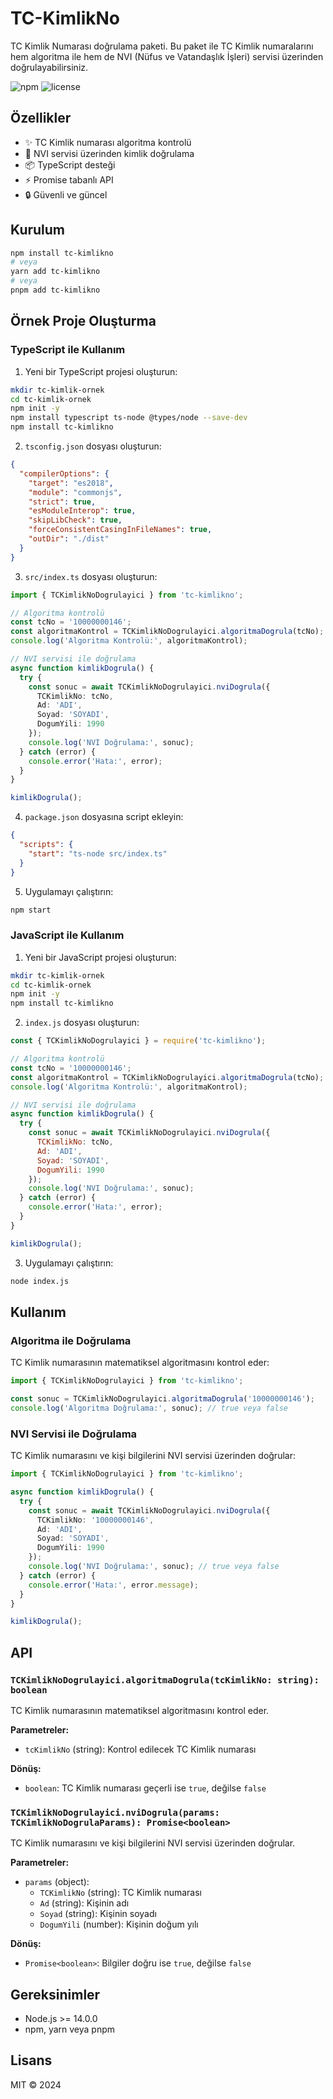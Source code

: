 # TC-KimlikNo

TC Kimlik Numarası doğrulama paketi. Bu paket ile TC Kimlik numaralarını hem algoritma ile hem de NVI (Nüfus ve Vatandaşlık İşleri) servisi üzerinden doğrulayabilirsiniz.

![npm](https://img.shields.io/npm/v/tc-kimlikno)
![license](https://img.shields.io/npm/l/tc-kimlikno)

## Özellikler

- ✨ TC Kimlik numarası algoritma kontrolü
- 🔄 NVI servisi üzerinden kimlik doğrulama
- 📦 TypeScript desteği
- ⚡ Promise tabanlı API
- 🔒 Güvenli ve güncel

## Kurulum

```bash
npm install tc-kimlikno
# veya
yarn add tc-kimlikno
# veya
pnpm add tc-kimlikno
```

## Örnek Proje Oluşturma

### TypeScript ile Kullanım

1. Yeni bir TypeScript projesi oluşturun:
```bash
mkdir tc-kimlik-ornek
cd tc-kimlik-ornek
npm init -y
npm install typescript ts-node @types/node --save-dev
npm install tc-kimlikno
```

2. `tsconfig.json` dosyası oluşturun:
```json
{
  "compilerOptions": {
    "target": "es2018",
    "module": "commonjs",
    "strict": true,
    "esModuleInterop": true,
    "skipLibCheck": true,
    "forceConsistentCasingInFileNames": true,
    "outDir": "./dist"
  }
}
```

3. `src/index.ts` dosyası oluşturun:
```typescript
import { TCKimlikNoDogrulayici } from 'tc-kimlikno';

// Algoritma kontrolü
const tcNo = '10000000146';
const algoritmaKontrol = TCKimlikNoDogrulayici.algoritmaDogrula(tcNo);
console.log('Algoritma Kontrolü:', algoritmaKontrol);

// NVI servisi ile doğrulama
async function kimlikDogrula() {
  try {
    const sonuc = await TCKimlikNoDogrulayici.nviDogrula({
      TCKimlikNo: tcNo,
      Ad: 'ADI',
      Soyad: 'SOYADI',
      DogumYili: 1990
    });
    console.log('NVI Doğrulama:', sonuc);
  } catch (error) {
    console.error('Hata:', error);
  }
}

kimlikDogrula();
```

4. `package.json` dosyasına script ekleyin:
```json
{
  "scripts": {
    "start": "ts-node src/index.ts"
  }
}
```

5. Uygulamayı çalıştırın:
```bash
npm start
```

### JavaScript ile Kullanım

1. Yeni bir JavaScript projesi oluşturun:
```bash
mkdir tc-kimlik-ornek
cd tc-kimlik-ornek
npm init -y
npm install tc-kimlikno
```

2. `index.js` dosyası oluşturun:
```javascript
const { TCKimlikNoDogrulayici } = require('tc-kimlikno');

// Algoritma kontrolü
const tcNo = '10000000146';
const algoritmaKontrol = TCKimlikNoDogrulayici.algoritmaDogrula(tcNo);
console.log('Algoritma Kontrolü:', algoritmaKontrol);

// NVI servisi ile doğrulama
async function kimlikDogrula() {
  try {
    const sonuc = await TCKimlikNoDogrulayici.nviDogrula({
      TCKimlikNo: tcNo,
      Ad: 'ADI',
      Soyad: 'SOYADI',
      DogumYili: 1990
    });
    console.log('NVI Doğrulama:', sonuc);
  } catch (error) {
    console.error('Hata:', error);
  }
}

kimlikDogrula();
```

3. Uygulamayı çalıştırın:
```bash
node index.js
```

## Kullanım

### Algoritma ile Doğrulama

TC Kimlik numarasının matematiksel algoritmasını kontrol eder:

```typescript
import { TCKimlikNoDogrulayici } from 'tc-kimlikno';

const sonuc = TCKimlikNoDogrulayici.algoritmaDogrula('10000000146');
console.log('Algoritma Doğrulama:', sonuc); // true veya false
```

### NVI Servisi ile Doğrulama

TC Kimlik numarasını ve kişi bilgilerini NVI servisi üzerinden doğrular:

```typescript
import { TCKimlikNoDogrulayici } from 'tc-kimlikno';

async function kimlikDogrula() {
  try {
    const sonuc = await TCKimlikNoDogrulayici.nviDogrula({
      TCKimlikNo: '10000000146',
      Ad: 'ADI',
      Soyad: 'SOYADI',
      DogumYili: 1990
    });
    console.log('NVI Doğrulama:', sonuc); // true veya false
  } catch (error) {
    console.error('Hata:', error.message);
  }
}

kimlikDogrula();
```

## API

### `TCKimlikNoDogrulayici.algoritmaDogrula(tcKimlikNo: string): boolean`

TC Kimlik numarasının matematiksel algoritmasını kontrol eder.

**Parametreler:**
- `tcKimlikNo` (string): Kontrol edilecek TC Kimlik numarası

**Dönüş:**
- `boolean`: TC Kimlik numarası geçerli ise `true`, değilse `false`

### `TCKimlikNoDogrulayici.nviDogrula(params: TCKimlikNoDogrulaParams): Promise<boolean>`

TC Kimlik numarasını ve kişi bilgilerini NVI servisi üzerinden doğrular.

**Parametreler:**
- `params` (object):
  - `TCKimlikNo` (string): TC Kimlik numarası
  - `Ad` (string): Kişinin adı
  - `Soyad` (string): Kişinin soyadı
  - `DogumYili` (number): Kişinin doğum yılı

**Dönüş:**
- `Promise<boolean>`: Bilgiler doğru ise `true`, değilse `false`

## Gereksinimler

- Node.js >= 14.0.0
- npm, yarn veya pnpm

## Lisans

MIT © 2024 